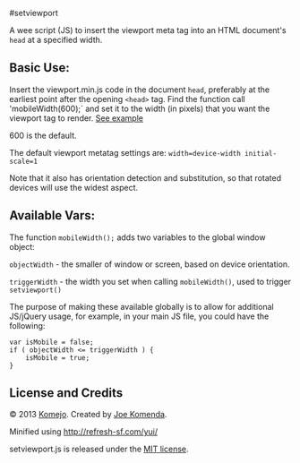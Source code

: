 #setviewport

A wee script (JS) to insert the viewport meta tag into an HTML document's `head` at a specified width. 


## Basic Use:

Insert the viewport.min.js code in the document `head`, preferably at the earliest point after the opening `<head>` tag.
Find the function call 'mobileWidth(600);` and set it to the width (in pixels) that you want the viewport tag to render.
[See example](https://github.com/komejo/setviewport/blob/master/example.html)

600 is the default.

The default viewport metatag settings are: `width=device-width initial-scale=1`

Note that it also has orientation detection and substitution, so that rotated devices will use the widest aspect.


## Available Vars:

The function `mobileWidth();` adds two variables to the global window object:

`objectWidth` - the smaller of window or screen, based on device orientation.

`triggerWidth` -  the width you set when calling `mobileWidth()`, used to trigger `setviewport()`

The purpose of making these available globally is to allow for additional JS/jQuery usage, for example, in your main JS file, you could have the following:

    var isMobile = false;
    if ( objectWidth <= triggerWidth ) {
        isMobile = true;
    }


## License and Credits

© 2013 <a href="https://github.com/komejo">Komejo</a>. Created by <a href="http://twitter.com/KomejoDev">Joe Komenda</a>.

Minified using http://refresh-sf.com/yui/

setviewport.js is released under the <a href="http://opensource.org/licenses/MIT">MIT license</a>.
